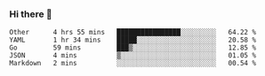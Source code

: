 ### Hi there 👋

<!--
**yeya24/yeya24** is a ✨ _special_ ✨ repository because its `README.md` (this file) appears on your GitHub profile.

Here are some ideas to get you started:

- 🔭 I’m currently working on ...
- 🌱 I’m currently learning ...
- 👯 I’m looking to collaborate on ...
- 🤔 I’m looking for help with ...
- 💬 Ask me about ...
- 📫 How to reach me: ...
- 😄 Pronouns: ...
- ⚡ Fun fact: ...
-->

<!--START_SECTION:waka-->
```text
Other      4 hrs 55 mins   ████████████████░░░░░░░░░   64.22 % 
YAML       1 hr 34 mins    █████░░░░░░░░░░░░░░░░░░░░   20.58 % 
Go         59 mins         ███▒░░░░░░░░░░░░░░░░░░░░░   12.85 % 
JSON       4 mins          ▒░░░░░░░░░░░░░░░░░░░░░░░░   01.05 % 
Markdown   2 mins          ░░░░░░░░░░░░░░░░░░░░░░░░░   00.54 % 
```
<!--END_SECTION:waka-->
